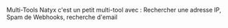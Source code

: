 Multi-Tools Natyx
c'est un petit multi-tool avec :
Rechercher une adresse IP, 
Spam de Webhooks, 
recherche d'email
